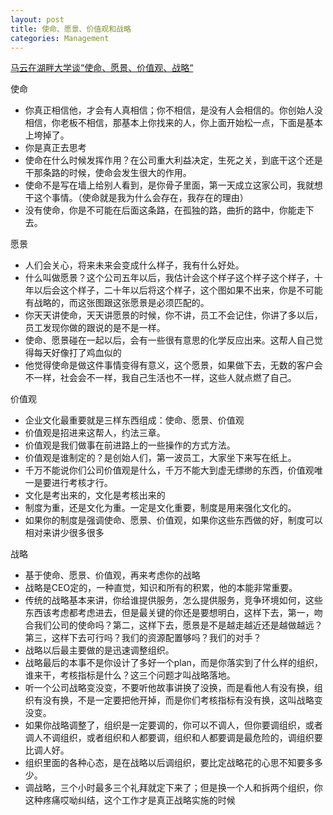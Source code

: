 ```yaml
---
layout: post
title: 使命、愿景、价值观和战略
categories: Management
---
```


[马云在湖畔大学谈“使命、愿景、价值观、战略“](http://weibo.com/tv/v/EaGDNdQVA?fid=1034:82138667abbe0a3d1698a04aead308fc)

使命
- 你真正相信他，才会有人真相信；你不相信，是没有人会相信的。你创始人没相信，你老板不相信，那基本上你找来的人，你上面开始松一点，下面是基本上垮掉了。
- 你是真正去思考
- 使命在什么时候发挥作用？在公司重大利益决定，生死之关，到底干这个还是干那条路的时候，使命会发生很大的作用。
- 使命不是写在墙上给别人看到，是你骨子里面，第一天成立这家公司，我就想干这个事情。（使命就是我为什么会存在，我存在的理由）
- 没有使命，你是不可能在后面这条路，在孤独的路，曲折的路中，你能走下去。


愿景
- 人们会关心，将来未来会变成什么样子，我有什么好处。
- 什么叫做愿景？这个公司五年以后，我估计会这个样子这个样子这个样子，十年以后会这个样子，二十年以后将这个样子，这个图如果不出来，你是不可能有战略的，而这张图跟这张愿景是必须匹配的。
- 你天天讲使命，天天讲愿景的时候，你不讲，员工不会记住，你讲了多以后，员工发现你做的跟说的是不是一样。
- 使命、愿景碰在一起以后，会有一些很有意思的化学反应出来。这帮人自己觉得每天好像打了鸡血似的
- 他觉得使命是做这件事情变得有意义，这个愿景，如果做下去，无数的客户会不一样，社会会不一样，我自己生活也不一样，这些人就点燃了自己。

价值观
- 企业文化最重要就是三样东西组成：使命、愿景、价值观
- 价值观是招进来这帮人，约法三章。
- 价值观是我们做事在前进路上的一些操作的方式方法。
- 价值观是谁制定的？是创始人们，第一波员工，大家坐下来写在纸上。
- 千万不能说你们公司价值观是什么，千万不能大到虚无缥缈的东西，价值观唯一是要进行考核才行。
- 文化是考出来的，文化是考核出来的
- 制度为重，还是文化为重。一定是文化重要，制度是用来强化文化的。
- 如果你的制度是强调使命、愿景、价值观，如果你这些东西做的好，制度可以相对来讲少很多很多

战略
- 基于使命、愿景、价值观，再来考虑你的战略
- 战略是CEO定的，一种直觉，知识和所有的积累，他的本能非常重要。
- 传统的战略基本来讲，你给谁提供服务，怎么提供服务，竞争环境如何，这些东西该考虑都考虑进去，但是最关键的你还是要想明白，这样下去，第一，吻合我们公司的使命吗？第二，这样下去，愿景是不是越走越近还是越做越远？第三，这样下去可行吗？我们的资源配置够吗？我们的对手？
- 战略以后最主要做的是迅速调整组织。
- 战略最后的本事不是你设计了多好一个plan，而是你落实到了什么样的组织，谁来干，考核指标是什么？这三个问题才叫战略落地。
- 听一个公司战略变没变，不要听他故事讲换了没换，而是看他人有没有换，组织有没有换，不是一定要把他开掉，而是你们考核指标有没有换，这叫战略变没变。
- 如果你战略调整了，组织是一定要调的，你可以不调人，但你要调组织，或者调人不调组织，或者组织和人都要调，组织和人都要调是最危险的，调组织要比调人好。
- 组织里面的各种心态，是在战略以后调组织，要比定战略花的心思不知要多多少。
- 调战略，三个小时最多三个礼拜就定下来了；但是换一个人和拆两个组织，你这种疼痛哎呦纠结，这个工作才是真正战略实施的时候